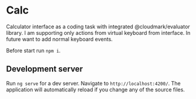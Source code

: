# Calc

Calculator interface as a coding task with integrated @cloudmark/evaluator library.
I am supporting only actions from virtual keyboard from interface. In future want to add normal keyboard events.

Before start run `npm i`.
## Development server

Run `ng serve` for a dev server. Navigate to `http://localhost:4200/`. The application will automatically reload if you change any of the source files.


